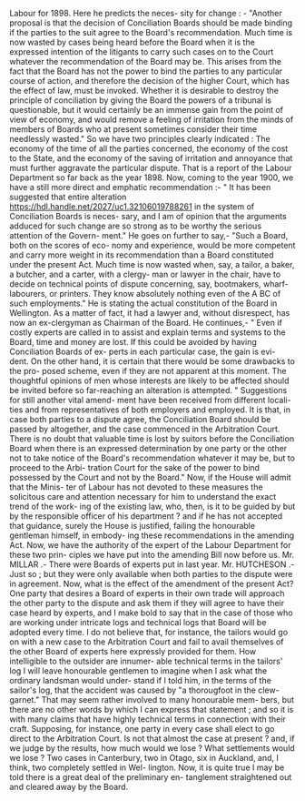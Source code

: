 Labour for 1898. Here he predicts the neces- sity for change : - "Another proposal is that the decision of Conciliation Boards should be made binding if the parties to the suit agree to the Board's recommendation. Much time is now wasted by cases being heard before the Board when it is the expressed intention of the litigants to carry such cases on to the Court whatever the recommendation of the Board may be. This arises from the fact that the Board has not the power to bind the parties to any particular course of action, and therefore the decision of the higher Court, which has the effect of law, must be invoked. Whether it is desirable to destroy the principle of conciliation by giving the Board the powers of a tribunal is questionable, but it would certainly be an immense gain from the point of view of economy, and would remove a feeling of irritation from the minds of members of Boards who at present sometimes consider their time needlessly wasted." So we have two principles clearly indicated : The economy of the time of all the parties concerned, the economy of the cost to the State, and the economy of the saving of irritation and annoyance that must further aggravate the particular dispute. That is a report of the Labour Department so far back as the year 1898. Now, coming to the year 1900, we have a still more direct and emphatic recommendation :- " It has been suggested that entire alteration https://hdl.handle.net/2027/uc1.32106019788261 in the system of Conciliation Boards is neces- sary, and I am of opinion that the arguments adduced for such change are so strong as to be worthy the serious attention of the Govern- ment." He goes on further to say,- "Such a Board, both on the scores of eco- nomy and experience, would be more competent and carry more weight in its recommendation than a Board constituted under the present Act. Much time is now wasted when, say, a tailor, a baker, a butcher, and a carter, with a clergy- man or lawyer in the chair, have to decide on technical points of dispute concerning, say, bootmakers, wharf-labourers, or printers. They know absolutely nothing even of the A BC of such employments." He is stating the actual constitution of the Board in Wellington. As a matter of fact, it had a lawyer and, without disrespect, has now an ex-clergyman as Chairman of the Board. He continues,- " Even if costly experts are called in to assist and explain terms and systems to the Board, time and money are lost. If this could be avoided by having Conciliation Boards of ex- perts in each particular case, the gain is evi- dent. On the other hand, it is certain that there would be some drawbacks to the pro- posed scheme, even if they are not apparent at this moment. The thoughtful opinions of men whose interests are likely to be affected should be invited before so far-reaching an alteration is attempted. " Suggestions for still another vital amend- ment have been received from different locali- ties and from representatives of both employers and employed. It is that, in case both parties to a dispute agree, the Conciliation Board should be passed by altogether, and the case commenced in the Arbitration Court. There is no doubt that valuable time is lost by suitors before the Conciliation Board when there is an expressed determination by one party or the other not to take notice of the Board's recommendation whatever it may be, but to proceed to the Arbi- tration Court for the sake of the power to bind possessed by the Court and not by the Board." Now, if the House will admit that the Minis- ter of Labour has not devoted to these measures the solicitous care and attention necessary for him to understand the exact trend of the work- ing of the existing law, who, then, is it to be guided by but by the responsible officer of his department ? and if he has not accepted that guidance, surely the House is justified, failing the honourable gentleman himself, in embody- ing these recommendations in the amending Act. Now, we have the authority of the expert of the Labour Department for these two prin- ciples we have put into the amending Bill now before us. Mr. MILLAR .- There were Boards of experts put in last year. Mr. HUTCHESON .- Just so ; but they were only available when both parties to the dispute were in agreement. Now, what is the effect of the amendment of the present Act? One party that desires a Board of experts in their own trade will approach the other party to the dispute and ask them if they will agree to have their case heard by experts, and I make bold to say that in the case of those who are working under intricate logs and technical logs that Board will be adopted every time. I do not believe that, for instance, the tailors would go on with a new case to the Arbitration Court and fail to avail themselves of the other Board of experts here expressly provided for them. How intelligible to the outsider are innumer- able technical terms in the tailors' log I will leave honourable gentlemen to imagine when I ask what the ordinary landsman would under- stand if I told him, in the terms of the sailor's log, that the accident was caused by "a thorougfoot in the clew-garnet." That may seem rather involved to many honourable mem- bers, but there are no other words by which I can express that statement ; and so it is with many claims that have highly technical terms in connection with their craft. Supposing, for instance, one party in every case shall elect to go direct to the Arbitration Court. Is not that almost the case at present ? and, if we judge by the results, how much would we lose ? What settlements would we lose ? Two cases in Canterbury, two in Otago, six in Auckland, and, I think, two completely settled in Wel- lington. Now, it is quite true I may be told there is a great deal of the preliminary en- tanglement straightened out and cleared away by the Board. 